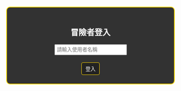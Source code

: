 <!DOCTYPE html>
<html lang="zh-Hant">
<head>
  <meta charset="UTF-8" />
  <title>冒險者成長之路</title>
  <link href="https://fonts.googleapis.com/css2?family=MedievalSharp&display=swap" rel="stylesheet">
  <style>
    body {
      font-family: 'MedievalSharp', cursive;
      background: url('https://images.unsplash.com/photo-1605972405835-04e8c5a6bde4') no-repeat center center fixed;
      background-size: cover;
      color: #fff;
      padding: 20px;
    }

    h1, h2 {
      color: gold;
      text-shadow: 2px 2px 4px #000;
    }

    .character-card {
      background: rgba(0, 0, 0, 0.7);
      padding: 15px;
      margin-bottom: 15px;
      border: 2px solid gold;
      border-radius: 8px;
      position: relative;
    }

    .xp-bar {
      height: 20px;
      background: #444;
      margin-top: 5px;
      position: relative;
      border-radius: 10px;
    }

    .xp-progress {
      background: linear-gradient(to right, gold, orange);
      height: 100%;
      width: 0;
      border-radius: 10px;
    }

    button {
      margin: 3px;
      padding: 6px 10px;
      background: #222;
      color: #fff;
      border: 1px solid gold;
      border-radius: 4px;
      cursor: pointer;
    }

    button:hover {
      background: gold;
      color: #000;
    }

    input, select {
      padding: 5px;
      font-family: 'MedievalSharp', cursive;
    }

    .job-img {
      width: 80px;
      height: 80px;
      object-fit: contain;
      position: absolute;
      top: 10px;
      right: 10px;
    }

    .level-up {
      position: absolute;
      top: 10px;
      left: 50%;
      transform: translateX(-50%);
      font-size: 28px;
      font-weight: bold;
      color: gold;
      text-shadow: 0 0 10px #fff, 0 0 20px gold;
      animation: glow 1.5s ease-out;
    }

    @keyframes glow {
      0% { opacity: 0; transform: translateX(-50%) scale(1); }
      30% { opacity: 1; transform: translateX(-50%) scale(1.2); }
      60% { opacity: 1; transform: translateX(-50%) scale(1); }
      100% { opacity: 0; transform: translateX(-50%) scale(1); }
    }

    .login {
      background: rgba(0,0,0,0.8);
      padding: 20px;
      border: 2px solid gold;
      max-width: 400px;
      margin: 100px auto;
      border-radius: 10px;
      text-align: center;
    }
  </style>
</head>
<body>

  <div id="loginScreen" class="login">
    <h2>冒險者登入</h2>
    <input type="text" id="usernameInput" placeholder="請輸入使用者名稱" />
    <br /><br />
    <button onclick="login()">登入</button>
  </div>

  <div id="gameScreen" style="display:none;">
    <h1>冒險者成長之路</h1>

    <div>
      <h2>新增角色</h2>
      <input type="text" id="newName" placeholder="角色名稱" />
      <select id="newClass">
        <option value="法師">法師</option>
        <option value="弓箭手">弓箭手</option>
        <option value="劍士">劍士</option>
        <option value="盜賊">盜賊</option>
        <option value="祭司">祭司</option>
      </select>
      <button onclick="createCharacter()">創建角色</button>
    </div>

    <hr />

    <h2>所有角色</h2>
    <div id="characterList"></div>
  </div>

  <script>
    let currentUser = null;
    const levelXp = [10, 13, 16, 19, 22, 25, 28, 31, 34, 37];
    const jobImages = {
      '法師': 'https://i.imgur.com/ZIiC03U.png',
      '弓箭手': 'https://i.imgur.com/fEvLu5K.png',
      '劍士': 'https://i.imgur.com/yFHp9Jd.png',
      '盜賊': 'https://i.imgur.com/hzA1ljy.png',
      '祭司': 'https://i.imgur.com/UxqZcxG.png'
    };

    function login() {
      const username = document.getElementById("usernameInput").value.trim();
      if (!username) return alert("請輸入使用者名稱！");
      currentUser = username;
      if (!localStorage.getItem("adventurer_game_" + currentUser)) {
        localStorage.setItem("adventurer_game_" + currentUser, JSON.stringify([]));
      }
      document.getElementById("loginScreen").style.display = "none";
      document.getElementById("gameScreen").style.display = "block";
      renderCharacters();
    }

    function getCharacters() {
      return JSON.parse(localStorage.getItem("adventurer_game_" + currentUser) || "[]");
    }

    function saveCharacters(chars) {
      localStorage.setItem("adventurer_game_" + currentUser, JSON.stringify(chars));
    }

    function createCharacter() {
      const name = document.getElementById("newName").value.trim();
      const job = document.getElementById("newClass").value;
      if (!name) return alert("請輸入名稱！");
      const chars = getCharacters();
      if (chars.find(c => c.name === name)) return alert("角色名稱已存在！");
      chars.push({ name, job, level: 1, xp: 0 });
      saveCharacters(chars);
      renderCharacters();
      document.getElementById("newName").value = "";
    }

    function addXP(name, amount) {
      const chars = getCharacters();
      const char = chars.find(c => c.name === name);
      if (!char) return;
      let leveledUp = false;

      char.xp += amount;
      while (true) {
        const required = levelXp[char.level - 1] || 100000;
        if (char.xp >= required) {
          char.xp -= required;
          char.level++;
          leveledUp = true;
        } else break;
      }

      saveCharacters(chars);
      renderCharacters();

      if (leveledUp) {
        const box = document.querySelector(`[data-name="${name}"]`);
        const msg = document.createElement("div");
        msg.className = "level-up";
        msg.innerText = "Level Up!!!";
        box.appendChild(msg);
        setTimeout(() => msg.remove(), 2000);
      }
    }

    function renderCharacters() {
      const chars = getCharacters();
      const container = document.getElementById("characterList");
      container.innerHTML = "";

      chars.forEach(char => {
        const required = levelXp[char.level - 1] || 100000;
        const percent = Math.min((char.xp / required) * 100, 100);

        const div = document.createElement("div");
        div.className = "character-card";
        div.dataset.name = char.name;

        div.innerHTML = `
          <strong>${char.name}（${char.job}）</strong><br>
          等級：${char.level}<br>
          經驗值：${char.xp} / ${required}
          <div class="xp-bar"><div class="xp-progress" style="width: ${percent}%"></div></div>
          <button onclick="addXP('${char.name}', 1)">邀約客戶 +1 XP</button>
          <button onclick="addXP('${char.name}', 2)">Demo 客戶 +2 XP</button>
          <button onclick="addXP('${char.name}', 3)">刷卡客戶 +3 XP</button>
          <img src="${jobImages[char.job]}" class="job-img" alt="${char.job}">
        `;
        container.appendChild(div);
      });
    }
  </script>
</body>
</html>

